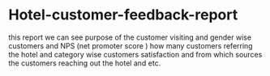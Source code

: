 # Hotel-customer-feedback-report
this report we can see purpose of the customer visiting and gender wise customers and NPS (net promoter score ) how many customers referring the hotel and category wise customers satisfaction and from which sources the customers reaching out the hotel and etc.
